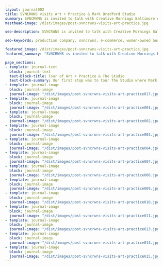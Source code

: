 ```yaml
---
layout: journal002
title: SVNCRWNS visits Art + Practice & Mark Bradford Studio
summary: SVNCRWNS is invited to talk with Creative Mornings Baltimore on the theme of 'Context', their work in the community and what they are planning with the Baltimore Museum of Art x Mark Bradford partnership
masthead-image: /dist/images/post-svncrwns-visits-art-practice.jpg

seo-description: SVNCRWNS is invited to talk with Creative Mornings Baltimore on the theme of 'Context', their work in the community and what they are planning with the Baltimore Museum of Art x Mark Bradford partnership

seo-keywords: production company, svncrwns, e-commerce, women-owned businesses, creative team, consulting, business operations, launch my brand, manage my brand, photography, videography, special projects

featured_image: /dist/images/post-svncrwns-visits-art-practice.jpg
featured_summary: "SVNCRWNS is invited to talk with Creative Mornings Baltimore on the theme of 'Context', their work in the community and what they are planning with the Baltimore Museum of Art x Mark Bradford partnership"

page_sections:
- template: journal-text
  block: journal-text 
  text-block-title: Tour of Art + Practice & The Studio
  text-block-summary: Our first stop was to tour The Studio where Mark Bradford makes his art with the team.  After seeing demos of new projects and getting a tutorial on new video equipment, we  took a walk throughout Leimert Park to see the entire campus and all of the developments that are happening.  Next we toured Art + Practice and First Place for Youth, a nonprofit that helps foster kids become self-sufficient into adulthood.  We met the entire Art + Practice & Studio team and they showed us a good time in Los Angeles.
- template: journal-image
  block: journal-image
  journal-image: "/dist/images/post-svncrwns-visits-art-practice017.jpg"
- template: journal-image
  block: journal-image
  journal-image: "/dist/images/post-svncrwns-visits-art-practice001.jpg"
- template: journal-image
  block: journal-image
  journal-image: "/dist/images/post-svncrwns-visits-art-practice002.jpg"
- template: journal-image
  block: journal-image
  journal-image: "/dist/images/post-svncrwns-visits-art-practice003.jpg"
- template: journal-image
  block: journal-image
  journal-image: "/dist/images/post-svncrwns-visits-art-practice004.jpg"
- template: journal-image
  block: journal-image
  journal-image: "/dist/images/post-svncrwns-visits-art-practice007.jpg"
- template: journal-image
  block: journal-image
  journal-image: "/dist/images/post-svncrwns-visits-art-practice008.jpg"
- template: journal-image
  block: journal-image
  journal-image: "/dist/images/post-svncrwns-visits-art-practice009.jpg"
- template: journal-image
  block: journal-image
  journal-image: "/dist/images/post-svncrwns-visits-art-practice010.jpg"
- template: journal-image
  block: journal-image
  journal-image: "/dist/images/post-svncrwns-visits-art-practice011.jpg"
- template: journal-image
  block: journal-image
  journal-image: "/dist/images/post-svncrwns-visits-art-practice013.jpg"
- template: journal-image
  block: journal-image
  journal-image: "/dist/images/post-svncrwns-visits-art-practice014.jpg"
- template: journal-image
  block: journal-image
  journal-image: "/dist/images/post-svncrwns-visits-art-practice015.jpg"
---
```

